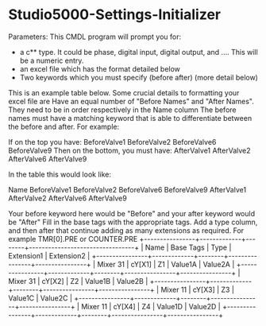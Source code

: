 # Studio5000-Settings-Initializer
Parameters:
This CMDL program will prompt you for:
- a c** type. It could be phase, digital input, digital output, and .... This will be a numeric entry.
- an excel file which has the format detailed below
- Two keywords which you must specify (before after) (more detail below)

This is an example table below.
Some crucial details to formatting your excel file are  Have an equal number of "Before Names" and "After Names". They need to be in order respectively in the Name column The before names must have a matching keyword that is able to differentiate between the before and after.
For example:

If on the top you have:
BeforeValve1
BeforeValve2
BeforeValve6
BeforeValve9
Then on the bottom, you must have:
AfterValve1
AfterValve2
AfterValve6
AfterValve9

In the table this would look like:

Name
BeforeValve1
BeforeValve2
BeforeValve6
BeforeValve9
AfterValve1
AfterValve2
AfterValve6
AfterValve9

Your before keyword here would be "Before" and your after keyword would be "After"
Fill in the base tags with the appropriate tags. Add a type column, and then after that continue adding as many extensions as required. For example TMR[0].PRE or COUNTER.PRE
+----------------+-------------+--------+---------------------------------+
|      Name      |  Base Tags  |  Type  |   Extension1   |   Extension2   |
+----------------+-------------+--------+----------------+----------------+
|   Mixer 31     | cY[X1]      | Z1     |     Value1A    |     Value2A    |
+----------------+-------------+--------+----------------+----------------+
|   Mixer 31     | cY[X2]      | Z2     |     Value1B    |     Value2B    |
+----------------+-------------+--------+----------------+----------------+
|   Mixer 11     | cY[X3]      |  Z3    |     Value1C    |     Value2C    |
+----------------+-------------+--------+----------------+----------------+
|   Mixer 11     | cY[X4]      |    Z4  |     Value1D    |     Value2D    |
+----------------+-------------+--------+----------------+----------------+

